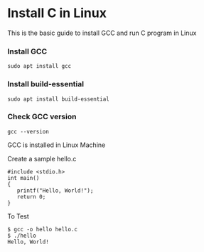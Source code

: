 # Install C in Linux

This is the basic guide to install GCC and run C program in Linux

### Install GCC

```
sudo apt install gcc
```


### Install build-essential

```
sudo apt install build-essential
```

### Check GCC version

```
gcc --version
```

GCC is installed in Linux Machine

Create a sample hello.c
```
#include <stdio.h>
int main()
{
   printf("Hello, World!");
   return 0;
}
```

To Test
```
$ gcc -o hello hello.c 
$ ./hello 
Hello, World!
```
